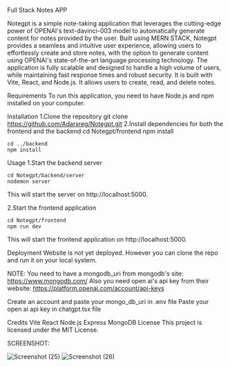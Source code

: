 Full Stack Notes APP

Notegpt is a simple note-taking application that leverages the cutting-edge power of OPENAI's text-davinci-003 model to automatically generate content for notes provided by the user. Built using MERN STACK, Notegpt provides a seamless and intuitive user experience, allowing users to effortlessly create and store notes, with the option to generate content using OPENAI's state-of-the-art language processing technology. The application is fully scalable and designed to handle a high volume of users, while maintaining fast response times and robust security.
It is built with Vite, React, and Node.js. It allows users to create, read, and delete notes. 

Requirements
To run this application, you need to have Node.js and npm installed on your computer.

Installation
1.Clone the repository
    git clone https://github.com/Adarsreg/Notegpt.git
2.Install dependencies for both the frontend and the backend
    cd Notegpt/frontend
    npm install

    cd ../backend
    npm install


Usage
1.Start the backend server

    cd Notegpt/backend/server
    nodemon server
    
This will start the server on http://localhost:5000.

2.Start the frontend application

    cd Notegpt/frontend
    npm run dev
This will start the frontend application on http://localhost:5000.

Deployment
Website is not yet deployed. However you can clone the repo and run it on your local system.

NOTE:
You need to have a mongodb_uri from mongodb's site: https://www.mongodb.com/
Also you need open ai's api key from their website: https://platform.openai.com/account/api-keys

Create an account and paste your mongo_db_uri in .env file
Paste your open ai api key in chatgpt.tsx file

Credits
Vite
React
Node.js
Express
MongoDB
License
This project is licensed under the MIT License.

SCREENSHOT:

![Screenshot (25)](https://user-images.githubusercontent.com/97781350/236697926-4a79c6cf-7b93-4345-a7ca-a727b8c9ed38.png)
![Screenshot (26)](https://user-images.githubusercontent.com/97781350/236697913-d3e446cf-658f-4928-bbc8-d4514c951a63.png)





